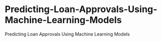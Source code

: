 # Predicting-Loan-Approvals-Using-Machine-Learning-Models
Predicting Loan Approvals Using Machine Learning Models
